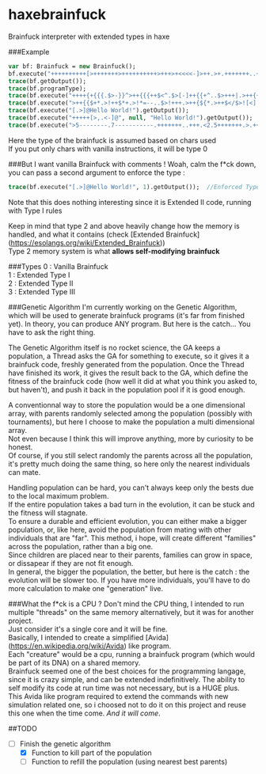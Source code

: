 # haxebrainfuck
Brainfuck interpreter with extended types in haxe

###Example  
```haxe
var bf: Brainfuck = new Brainfuck();
bf.execute("++++++++++[>+++++++>++++++++++>+++>+<<<<-]>++.>+.+++++++..+++.>++.<<+++++++++++++++.>.+++.------.--------.>+.");
trace(bf.getOutput());
trace(bf.programType);
trace(bf.execute("++++{+{{{.$>-}}^>++{{{++$<^.$>[-]++{{+^..$>+++|.>++{{{{.<<<<$>>>>>-}}}^.<<.+++.<.<-.>>>+.@").getOutput());
trace(bf.execute(">++{{$+*.>!++$*+.>!*=--..$>!+++.>++{${*.>++$</$>![<]!-$>=.>>>.+++.<.<-.<<=+++.@").getOutput());
trace(bf.execute("[.>]@Hello World!").getOutput());
trace(bf.execute("+++++[>,.<-]@", null, "Hello World!").getOutput());
trace(bf.execute(">5--------.7-----------.+++++++..+++.<2.5+++++++.>.+++.------.--------.2+.").getOutput());
```
Here the type of the brainfuck is assumed based on chars used  
If you put only chars with vanilla instructions, it will be type 0

###But I want vanilla Brainfuck with comments !
Woah, calm the f*ck down, you can pass a second argument to enforce the type :  
```haxe
trace(bf.execute("[.>]@Hello World!", 1).getOutput());	//Enforced Type 1
```
Note that this does nothing interesting since it is Extended II code, running with Type I rules  

Keep in mind that type 2 and above heavily change how the memory is handled, and what it contains (check [Extended Brainfuck] (https://esolangs.org/wiki/Extended_Brainfuck))  
Type 2 memory system is what **allows self-modifying brainfuck**

###Types
  0 : Vanilla Brainfuck  
  1 : Extended Type I  
  2 : Extended Type II  
  3 : Extended Type III

###Genetic Algorithm
I'm currently working on the Genetic Algorithm, which will be used to generate brainfuck programs (it's far from finished yet).
In theory, you can produce ANY program. But here is the catch... You have to ask the right thing.  

The Genetic Algorithm itself is no rocket science, the GA keeps a population, a Thread asks the GA for something to execute, 
so it gives it a brainfuck code, freshly generated from the population. Once the Thread have finished its work, 
it gives the result back to the GA, which define the fitness of the brainfuck code (how well it did at what you think you asked to, 
but haven't), and push it back in the population pool if it is good enough.

A conventionnal way to store the population would be a one dimensional array, with parents randomly selected among the population 
(possibly with tournaments), but here I choose to make the population a multi dimensional array.  
Not even because I think this will improve anything, more by curiosity to be honest.  
Of course, if you still select randomly the parents across all the population, it's pretty much doing the same thing, 
so here only the nearest individuals can mate.  

Handling population can be hard, you can't always keep only the bests due to the local maximum problem.  
If the entire population takes a bad turn in the evolution, it can be stuck and the fitness will stagnate.  
To ensure a durable and efficient evolution, you can either make a bigger population, or, like here, avoid the population from mating with 
other individuals that are "far". This method, i hope, will create different "families" across the population, rather than a big one.  
Since children are placed near to their parents, families can grow in space, or dissapear if they are not fit enough.  
In general, the bigger the population, the better, but here is the catch : the evolution will be slower too. 
If you have more individuals, you'll have to do more calculation to make one "generation" live.

###What the f*ck is a CPU ?
Don't mind the CPU thing, I intended to run multiple "threads" on the same memory alternatively, but it was for another project.  
Just consider it's a single core and it will be fine.  
Basically, I intended to create a simplified [Avida] (https://en.wikipedia.org/wiki/Avida) like program.  
Each "creature" would be a cpu, running a brainfuck program (which would be part of its DNA) on a shared memory.  
Brainfuck seemed one of the best choices for the programming langage, since it is crazy simple, and can be extended indefinitively.
The ability to self modify its code at run time was not necessary, but is a HUGE plus.  
This Avida like program required to extend the commands with new simulation related one, so i choosed not to do it on this project and reuse this one when the time come. *And it will come*.


##TODO
- [ ] Finish the genetic algorithm  
  - [x] Function to kill part of the population  
  - [ ] Function to refill the population (using nearest best parents)